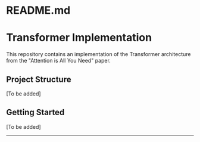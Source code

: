 # README.md
# Transformer Implementation

This repository contains an implementation of the Transformer architecture from the "Attention is All You Need" paper.

## Project Structure

[To be added]

## Getting Started

[To be added]

-------------------